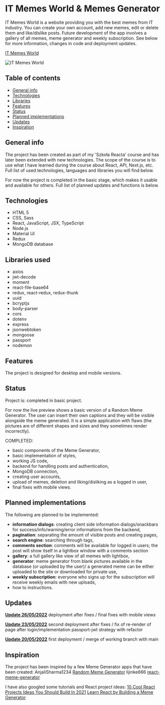 # IT Memes World & Memes Generator

IT Memes World is a website providing you with the best memes from IT industry. You can create your own account, add new memes, edit or delete them and like/dislike posts. Future development of the app involves a gallery of all memes, meme generator and weekly subscription. See below for more information, changes in code and deployment updates.

[IT Memes World](https://itmemesworld.netlify.app/)

![IT Memes World](https://i.ibb.co/yBxRzKP/it-memes-world.png)

## Table of contents

- [General info](#general-info)
- [Technologies](#technologies)
- [Libraries](#libraries)
- [Features](#features)
- [Status](#status)
- [Planned implementations](#planned-implementations)
- [Updates](#updates)
- [Inspiration](#inspiration)

## General info

The project has been created as part of my 'Szkoła Reacta' course and has later been extended with new technologies. The scope of the course is to use what I have learned during the course about React, API, Next.js, etc. Full list of used technologies, languages and libraries you will find below.

For now the project is completed in the basic stage, which makes it usable and available for others. Full list of planned updates and functions is below.

## Technologies

- HTML 5
- CSS, Sass
- React, JavaScript, JSX, TypeScript
- Node.js
- Material UI
- Redux
- MongoDB database

## Libraries used

- axios
- jwt-decode
- moment
- react-file-base64
- redux, react-redux, redux-thunk
- uuid
- bcryptjs
- body-parser
- cors
- dotenv
- express
- jsonwebtoken
- mongoose
- passport
- nodemon

## Features

The project is designed for desktop and mobile versions.

## Status

Project is: completed in basic project.

For now the live preview shows a basic version of a Random Meme Generator. The user can insert their own captions and they will be visible alongside the meme generated. It is a simple application with flaws (the pictures are of different shapes and sizes and they sometimes render incorrectly).

COMPLETED:

- basic components of the Meme Generator,
- basic implementation of styles,
- working JS code,
- backend for handling posts and authentication,
- MongoDB connection,
- creating user accounts,
- upload of memes, deletion and liking/disliking as a logged in user,
- final fixes with mobile views.

## Planned implementations

The following are planned to be implemented:

- **information dialogs**: creating client side information dialogs/snackbars for success/info/warning/error informations from the backend,
- **pagination**: separating the amount of visible posts and creating pages,
- **search engine**: searching through tags,
- **comments section**: comments will be available for logged in users; the post will show itself in a lightbox window with a comments section
- **gallery**: a full gallery like view of all memes with lightbox,
- **generator**: meme generator from blank pictures available in the database (or uploaded by the user)/ a generated meme can be either uploaded to the site or downloaded for private use,
- **weekly subscription**: everyone who signs up for the subscription will receive weekly emails with new uploads,
- how to instructions.

## Updates

**<ins>Update 26/05/2022<ins>** deployment after fixes / final fixes with mobile views

**<ins>Update 23/05/2022<ins>** second deployment after fixes / fix of re-render of page after login/implementation passport-jwt strategy with refactor

**<ins>Update 20/05/2022<ins>** first deployment / merge of working branch with main

## Inspiration

The project has been inspired by a few Meme Generator apps that have been created:
AnjaliSharma1234 [Random Meme Generator](https://github.com/AnjaliSharma1234/Random-meme-generator)
lijinke666 [react-meme-generator](https://github.com/lijinke666/react-meme-generator)

I have also googled some tutorials and React project ideas:
[10 Cool React Projects Ideas You Should Build In 2021](https://hackr.io/blog/react-projects#project-overview-6)
[Learn React by Building a Meme Generator](https://www.freecodecamp.org/news/learn-react-by-building-a-meme-generator/)
